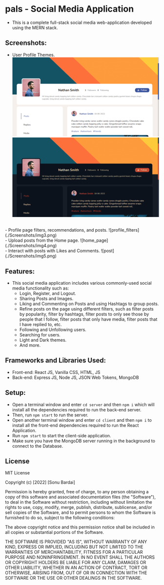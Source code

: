 # pals - Social Media Application

-   This is a complete full-stack social media web-application developed using the MERN stack.

## Screenshots:
- User Profile Themes.
![light_profile](./Screenshots/img1.png)
![dark_profile](./Screenshots/img2.png)
<br>
- Profile page filters, recommendations, and posts.
![profile_filters](./Screenshots/img3.png)
<br>
- Upload posts from the Home page.
![home_page](./Screenshots/img4.png)
<br>
- Interact with posts with Likes and Comments.
![post](./Screenshots/img5.png)

## Features:

-   This social media application includes various commonly-used social media functionality such as:
    -   Login, Register, and Logout.
    -   Sharing Posts and Images.
    -   Liking and Commenting on Posts and using Hashtags to group posts.
    -   Refine posts on the page using different filters, such as filter posts by popularity, filter by hashtags, filter posts to only see those by people that I follow, filter posts that only have media, filter posts that I have replied to, etc.
    -   Following and Unfollowing users.
    -   Searching for users.
    -   Light and Dark themes.
    -   And more.

## Frameworks and Libraries Used:

-   Front-end: React JS, Vanilla CSS, HTML, JS
-   Back-end: Express JS, Node JS, JSON Web Tokens, MongoDB

## Setup:

-   Open a terminal window and enter `cd server` and then `npm i` which will install all the dependencies required to run the back-end server.
-   Then, run `npm start` to run the server.
-   Open another terminal window and enter `cd client` and then `npm i` to install all the front-end dependencies required to run the React Application.
-   Run `npm start` to start the client-side application.
-   Make sure you have the MongoDB server running in the background to connect to the Database.

## License

MIT License

Copyright (c) [2022] [Sonu Bardai]

Permission is hereby granted, free of charge, to any person obtaining a copy
of this software and associated documentation files (the "Software"), to deal
in the Software without restriction, including without limitation the rights
to use, copy, modify, merge, publish, distribute, sublicense, and/or sell
copies of the Software, and to permit persons to whom the Software is
furnished to do so, subject to the following conditions:

The above copyright notice and this permission notice shall be included in all
copies or substantial portions of the Software.

THE SOFTWARE IS PROVIDED "AS IS", WITHOUT WARRANTY OF ANY KIND, EXPRESS OR
IMPLIED, INCLUDING BUT NOT LIMITED TO THE WARRANTIES OF MERCHANTABILITY,
FITNESS FOR A PARTICULAR PURPOSE AND NONINFRINGEMENT. IN NO EVENT SHALL THE
AUTHORS OR COPYRIGHT HOLDERS BE LIABLE FOR ANY CLAIM, DAMAGES OR OTHER
LIABILITY, WHETHER IN AN ACTION OF CONTRACT, TORT OR OTHERWISE, ARISING FROM,
OUT OF OR IN CONNECTION WITH THE SOFTWARE OR THE USE OR OTHER DEALINGS IN THE
SOFTWARE.
